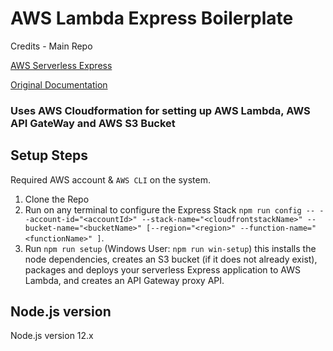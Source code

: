 # AWS Lambda Express Boilerplate
Credits - Main Repo

[AWS Serverless Express](https://github.com/awslabs/aws-serverless-express)

[Original Documentation](https://github.com/awslabs/aws-serverless-express/tree/master/examples/basic-starter)

### Uses AWS Cloudformation for setting up AWS Lambda, AWS API GateWay and AWS S3 Bucket


## Setup Steps
Required AWS account & `AWS CLI` on the system.
1. Clone the Repo 
2. Run on any terminal to configure the Express Stack `npm run config -- --account-id="<accountId>" --stack-name="<cloudfrontstackName>" --bucket-name="<bucketName>" [--region="<region>" --function-name="<functionName>" ]`. 
3. Run `npm run setup` (Windows User: `npm run win-setup`) this installs the node dependencies, creates an S3 bucket (if it does not already exist), packages and deploys your serverless Express application to AWS Lambda, and creates an API Gateway proxy API.

## Node.js version

Node.js version 12.x
